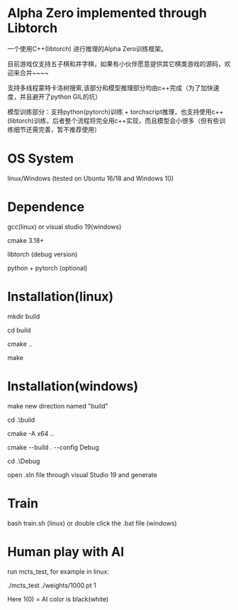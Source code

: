 # Alpha Zero implemented through Libtorch

一个使用C++(libtorch) 进行推理的Alpha Zero训练框架。

目前游戏仅支持五子棋和井字棋，如果有小伙伴愿意提供其它棋类游戏的源码，欢迎来合并~~~~

支持多线程蒙特卡洛树搜索,该部分和模型推理部分均由c++完成（为了加快速度，并且避开了python GIL的坑）

模型训练部分：支持python(pytorch)训练 + torchscript推理，也支持使用c++(libtorch)训练，后者整个流程将完全用c++实现，而且模型会小很多（但有些训练细节还需完善，暂不推荐使用）


# OS System
linux/Windows (tested on Ubuntu 16/18 and Windows 10)

# Dependence
gcc(linux) or visual studio 19(windows)

cmake 3.18+

libtorch (debug version)

python + pytorch (optional)


# Installation(linux)
mkdir build

cd build

cmake ..

make


# Installation(windows)
make new direction named "build" 

cd .\build

cmake -A x64 ..

cmake --build . --config Debug

cd .\Debug

open .sln file through visual Studio 19 and generate


# Train
bash train.sh (linux) or double click the .bat file (windows)


# Human play with AI
run mcts_test, for example in linux:

./mcts_test ./weights/1000.pt 1

Here 1(0) = AI color is black(white) 
